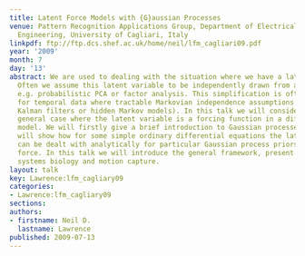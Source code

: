 ```yaml
---
title: Latent Force Models with {G}aussian Processes
venue: Pattern Recognition Applications Group, Department of Electrical and Electronic
  Engineering, University of Cagliari, Italy
linkpdf: ftp://ftp.dcs.shef.ac.uk/home/neil/lfm_cagliari09.pdf
year: '2009'
month: 7
day: '13'
abstract: We are used to dealing with the situation where we have a latent variable.
  Often we assume this latent variable to be independently drawn from a distribution,
  e.g. probabilistic PCA or factor analysis. This simplification is often extended
  for temporal data where tractable Markovian independence assumptions are used (e.g.
  Kalman filters or hidden Markov models). In this talk we will consider the more
  general case where the latent variable is a forcing function in a differential equation
  model. We will firstly give a brief introduction to Gaussian processes, then we
  will show how for some simple ordinary differential equations the latent variable
  can be dealt with analytically for particular Gaussian process priors over the latent
  force. In this talk we will introduce the general framework, present results in
  systems biology and motion capture.
layout: talk
key: Lawrence:lfm_cagliary09
categories:
- Lawrence:lfm_cagliary09
sections: 
authors:
- firstname: Neil D.
  lastname: Lawrence
published: 2009-07-13
---
```

